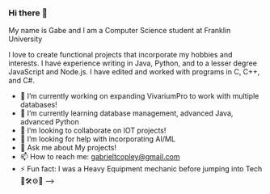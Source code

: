 ### Hi there 👋

My name is Gabe and I am a Computer Science student at Franklin University

I love to create functional projects that incorporate my hobbies and interests. I have experience writing in Java, Python, and to a lesser degree JavaScript and Node.js. I have edited and worked with programs in C, C++, and C#.

- 🔭 I’m currently working on expanding VivariumPro to work with multiple databases!
- 🌱 I’m currently learning database management, advanced Java, advanced Python
- 👯 I’m looking to collaborate on IOT projects! 
- 🤔 I’m looking for help with incorporating AI/ML 
- 💬 Ask me about My projects!
- 📫 How to reach me: gabrieltcopley@gmail.com
- ⚡ Fun fact: I was a Heavy Equipment mechanic before jumping into Tech 🔧🛠⚙️🔩
-->

